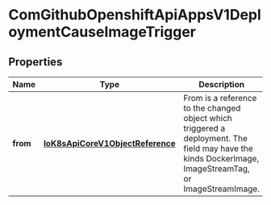 
# ComGithubOpenshiftApiAppsV1DeploymentCauseImageTrigger

## Properties
Name | Type | Description | Notes
------------ | ------------- | ------------- | -------------
**from** | [**IoK8sApiCoreV1ObjectReference**](IoK8sApiCoreV1ObjectReference.md) | From is a reference to the changed object which triggered a deployment. The field may have the kinds DockerImage, ImageStreamTag, or ImageStreamImage. | 



